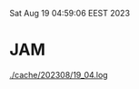 Sat Aug 19 04:59:06 EEST 2023
# JAM
<a href='./cache/202308/19_04.log'>./cache/202308/19_04.log</a>
